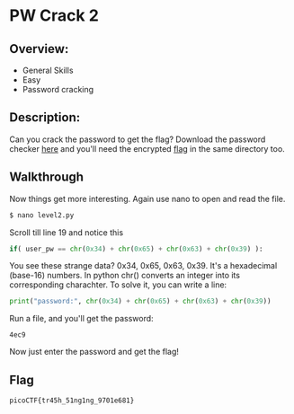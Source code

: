 # PW Crack 2

## Overview:
* General Skills
* Easy
* Password cracking

## Description:
Can you crack the password to get the flag? Download the password checker [here](https://artifacts.picoctf.net/c/14/level2.py) and you'll need the encrypted [flag](https://artifacts.picoctf.net/c/14/level2.flag.txt.enc) in the same directory too.

## Walkthrough
Now things get more interesting. Again use nano to open and read the file.
```bash
$ nano level2.py
```
Scroll till line 19 and notice this
```python
if( user_pw == chr(0x34) + chr(0x65) + chr(0x63) + chr(0x39) ):
```
You see these strange data? 0x34, 0x65, 0x63, 0x39. It's a hexadecimal (base-16) numbers. In python chr() converts an integer into its corresponding charachter.
To solve it, you can write a line:
```python
print("password:", chr(0x34) + chr(0x65) + chr(0x63) + chr(0x39))
```
Run a file, and you'll get the password:
```
4ec9
```
Now just enter the password and get the flag!

## Flag
```
picoCTF{tr45h_51ng1ng_9701e681}
```
